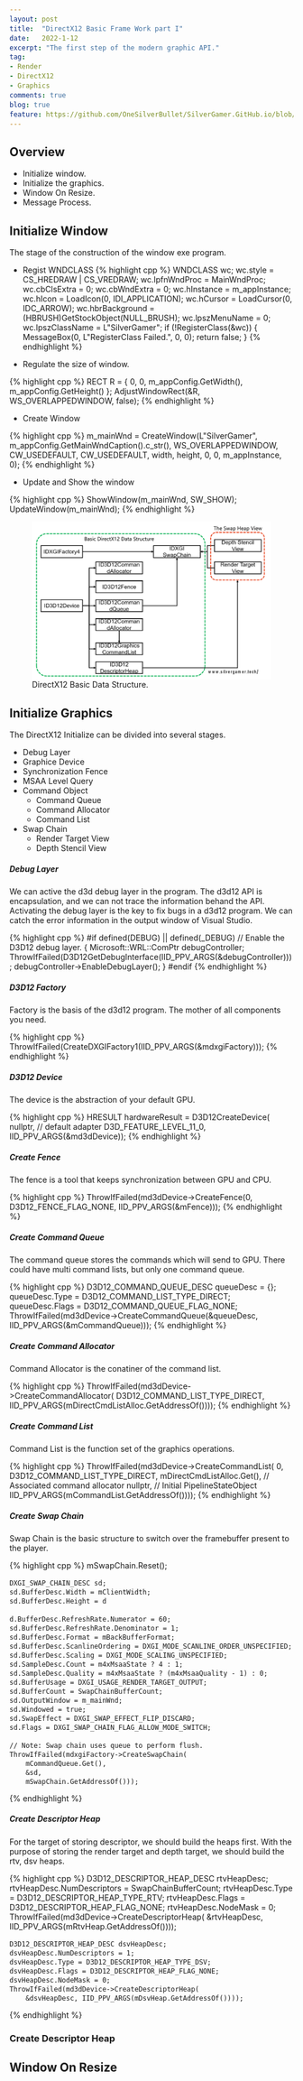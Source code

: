```yaml
---
layout: post
title:  "DirectX12 Basic Frame Work part I"
date:   2022-1-12
excerpt: "The first step of the modern graphic API."
tag:
- Render 
- DirectX12
- Graphics
comments: true
blog: true
feature: https://github.com/OneSilverBullet/SilverGamer.GitHub.io/blob/gh-pages/_img/blogHead/directX12partI.jpg
---
```


## Overview

* Initialize window.
* Initialize the graphics.
* Window On Resize.
* Message Process.

## Initialize Window

The stage of the construction of the window exe program.

* Regist WNDCLASS
{% highlight cpp %}
WNDCLASS wc;
	wc.style = CS_HREDRAW | CS_VREDRAW;
	wc.lpfnWndProc = MainWndProc;
	wc.cbClsExtra = 0;
	wc.cbWndExtra = 0;
	wc.hInstance = m_appInstance;
	wc.hIcon = LoadIcon(0, IDI_APPLICATION);
	wc.hCursor = LoadCursor(0, IDC_ARROW);
	wc.hbrBackground = (HBRUSH)GetStockObject(NULL_BRUSH);
	wc.lpszMenuName = 0;
	wc.lpszClassName = L"SilverGamer";
	if (!RegisterClass(&wc))
	{
		MessageBox(0, L"RegisterClass Failed.", 0, 0);
		return false;
	}
{% endhighlight %}

* Regulate the size of window.

{% highlight cpp %}
	RECT R = { 0, 0, m_appConfig.GetWidth(), m_appConfig.GetHeight() };
	AdjustWindowRect(&R, WS_OVERLAPPEDWINDOW, false);
{% endhighlight %}

* Create Window

{% highlight cpp %}
	m_mainWnd = CreateWindow(L"SilverGamer", m_appConfig.GetMainWndCaption().c_str(),
		WS_OVERLAPPEDWINDOW, CW_USEDEFAULT, CW_USEDEFAULT,
		width, height, 0, 0, m_appInstance, 0);
{% endhighlight %}


* Update and Show the window

{% highlight cpp %}
	ShowWindow(m_mainWnd, SW_SHOW);
	UpdateWindow(m_mainWnd);
{% endhighlight %}


<figure>
    <a href="https://raw.githubusercontent.com/OneSilverBullet/SilverGamer.GitHub.io/gh-pages/_img/DirectXP1Fig/DataStructure.png"><img src="https://raw.githubusercontent.com/OneSilverBullet/SilverGamer.GitHub.io/gh-pages/_img/DirectXP1Fig/DataStructure.png" align="center"></a>
    <figcaption>DirectX12 Basic Data Structure.</figcaption>
</figure>

## Initialize Graphics

The DirectX12 Initialize can be divided into several stages.
* Debug Layer
* Graphice Device
* Synchronization Fence
* MSAA Level Query
* Command Object
  * Command Queue
  * Command Allocator
  * Command List
* Swap Chain
  * Render Target View
  * Depth Stencil View




##### Debug Layer

We can active the d3d debug layer in the program. The d3d12 API is encapsulation, and we can not trace the information behand the API. 
Activating the debug layer is the key to fix bugs in a d3d12 program.
We can catch the error information in the output window of Visual Studio.


{% highlight cpp %}
#if defined(DEBUG) || defined(_DEBUG) 
	// Enable the D3D12 debug layer.
	{
		Microsoft::WRL::ComPtr<ID3D12Debug> debugController;
		ThrowIfFailed(D3D12GetDebugInterface(IID_PPV_ARGS(&debugController)));
		debugController->EnableDebugLayer();
	}
#endif
{% endhighlight %}

##### D3D12 Factory

Factory is the basis of the d3d12 program. The mother of all components you need.

{% highlight cpp %}
ThrowIfFailed(CreateDXGIFactory1(IID_PPV_ARGS(&mdxgiFactory)));
{% endhighlight %}

##### D3D12 Device

The device is the abstraction of your default GPU.

{% highlight cpp %}
	HRESULT hardwareResult = D3D12CreateDevice(
		nullptr,             // default adapter
		D3D_FEATURE_LEVEL_11_0,
		IID_PPV_ARGS(&md3dDevice));
{% endhighlight %}


##### Create Fence

The fence is a tool that keeps synchronization between GPU and CPU.

{% highlight cpp %}
ThrowIfFailed(md3dDevice->CreateFence(0, D3D12_FENCE_FLAG_NONE,
		IID_PPV_ARGS(&mFence)));
{% endhighlight %}

##### Create Command Queue

The command queue stores the commands which will send to GPU.
There could have multi command lists, but only one command queue.

{% highlight cpp %}
	D3D12_COMMAND_QUEUE_DESC queueDesc = {};
	queueDesc.Type = D3D12_COMMAND_LIST_TYPE_DIRECT;
	queueDesc.Flags = D3D12_COMMAND_QUEUE_FLAG_NONE;
	ThrowIfFailed(md3dDevice->CreateCommandQueue(&queueDesc, IID_PPV_ARGS(&mCommandQueue)));
{% endhighlight %}


##### Create Command Allocator

Command Allocator is the conatiner of the command list.

{% highlight cpp %}
	ThrowIfFailed(md3dDevice->CreateCommandAllocator(
		D3D12_COMMAND_LIST_TYPE_DIRECT,
		IID_PPV_ARGS(mDirectCmdListAlloc.GetAddressOf())));
{% endhighlight %}

##### Create Command List

Command List is the function set of the graphics operations.

{% highlight cpp %}
ThrowIfFailed(md3dDevice->CreateCommandList(
		0,
		D3D12_COMMAND_LIST_TYPE_DIRECT,
		mDirectCmdListAlloc.Get(), // Associated command allocator
		nullptr,                   // Initial PipelineStateObject
		IID_PPV_ARGS(mCommandList.GetAddressOf())));
{% endhighlight %}

##### Create Swap Chain

Swap Chain is the basic structure to switch over the framebuffer present to the player.

{% highlight cpp %}
	mSwapChain.Reset();

	DXGI_SWAP_CHAIN_DESC sd;
	sd.BufferDesc.Width = mClientWidth;
	sd.BufferDesc.Height = d
	
	d.BufferDesc.RefreshRate.Numerator = 60;
	sd.BufferDesc.RefreshRate.Denominator = 1;
	sd.BufferDesc.Format = mBackBufferFormat;
	sd.BufferDesc.ScanlineOrdering = DXGI_MODE_SCANLINE_ORDER_UNSPECIFIED;
	sd.BufferDesc.Scaling = DXGI_MODE_SCALING_UNSPECIFIED;
	sd.SampleDesc.Count = m4xMsaaState ? 4 : 1;
	sd.SampleDesc.Quality = m4xMsaaState ? (m4xMsaaQuality - 1) : 0;
	sd.BufferUsage = DXGI_USAGE_RENDER_TARGET_OUTPUT;
	sd.BufferCount = SwapChainBufferCount;
	sd.OutputWindow = m_mainWnd;
	sd.Windowed = true;
	sd.SwapEffect = DXGI_SWAP_EFFECT_FLIP_DISCARD;
	sd.Flags = DXGI_SWAP_CHAIN_FLAG_ALLOW_MODE_SWITCH;

	// Note: Swap chain uses queue to perform flush.
	ThrowIfFailed(mdxgiFactory->CreateSwapChain(
		mCommandQueue.Get(),
		&sd,
		mSwapChain.GetAddressOf()));
{% endhighlight %}

##### Create Descriptor Heap

For the target of storing descriptor, we should build the heaps first. With the purpose of storing the render target and depth target, we should build the rtv, dsv heaps.

{% highlight cpp %}
D3D12_DESCRIPTOR_HEAP_DESC rtvHeapDesc;
	rtvHeapDesc.NumDescriptors = SwapChainBufferCount;
	rtvHeapDesc.Type = D3D12_DESCRIPTOR_HEAP_TYPE_RTV;
	rtvHeapDesc.Flags = D3D12_DESCRIPTOR_HEAP_FLAG_NONE;
	rtvHeapDesc.NodeMask = 0;
	ThrowIfFailed(md3dDevice->CreateDescriptorHeap(
		&rtvHeapDesc, IID_PPV_ARGS(mRtvHeap.GetAddressOf())));

	D3D12_DESCRIPTOR_HEAP_DESC dsvHeapDesc;
	dsvHeapDesc.NumDescriptors = 1;
	dsvHeapDesc.Type = D3D12_DESCRIPTOR_HEAP_TYPE_DSV;
	dsvHeapDesc.Flags = D3D12_DESCRIPTOR_HEAP_FLAG_NONE;
	dsvHeapDesc.NodeMask = 0;
	ThrowIfFailed(md3dDevice->CreateDescriptorHeap(
		&dsvHeapDesc, IID_PPV_ARGS(mDsvHeap.GetAddressOf())));
{% endhighlight %}

### Create Descriptor Heap



## Window On Resize

